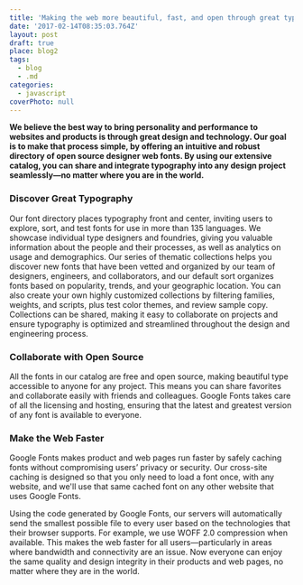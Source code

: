 ```yaml
---
title: 'Making the web more beautiful, fast, and open through great typography'
date: '2017-02-14T08:35:03.764Z'
layout: post
draft: true
place: blog2
tags:
  - blog
  - .md
categories:
  - javascript
coverPhoto: null
---
```

**We believe the best way to bring personality and performance to websites and products is through great design and technology. Our goal is to make that process simple, by offering an intuitive and robust directory of open source designer web fonts. By using our extensive catalog, you can share and integrate typography into any design project seamlessly—no matter where you are in the world.**

### Discover Great Typography
Our font directory places typography front and center, inviting users to explore, sort, and test fonts for use in more than 135 languages. We showcase individual type designers and foundries, giving you valuable information about the people and their processes, as well as analytics on usage and demographics. Our series of thematic collections helps you discover new fonts that have been vetted and organized by our team of designers, engineers, and collaborators, and our default sort organizes fonts based on popularity, trends, and your geographic location. You can also create your own highly customized collections by filtering families, weights, and scripts, plus test color themes, and review sample copy. Collections can be shared, making it easy to collaborate on projects and ensure typography is optimized and streamlined throughout the design and engineering process.

### Collaborate with Open Source
All the fonts in our catalog are free and open source, making beautiful type accessible to anyone for any project. This means you can share favorites and collaborate easily with friends and colleagues. Google Fonts takes care of all the licensing and hosting, ensuring that the latest and greatest version of any font is available to everyone.

### Make the Web Faster
Google Fonts makes product and web pages run faster by safely caching fonts without compromising users’ privacy or security. Our cross-site caching is designed so that you only need to load a font once, with any website, and we'll use that same cached font on any other website that uses Google Fonts.

Using the code generated by Google Fonts, our servers will automatically send the smallest possible file to every user based on the technologies that their browser supports. For example, we use WOFF 2.0 compression when available. This makes the web faster for all users—particularly in areas where bandwidth and connectivity are an issue. Now everyone can enjoy the same quality and design integrity in their products and web pages, no matter where they are in the world.
